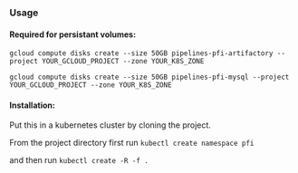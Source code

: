 ### Usage

#### Required for persistant volumes:

```
gcloud compute disks create --size 50GB pipelines-pfi-artifactory --project YOUR_GCLOUD_PROJECT --zone YOUR_K8S_ZONE

gcloud compute disks create --size 50GB pipelines-pfi-mysql --project YOUR_GCLOUD_PROJECT --zone YOUR_K8S_ZONE
```

#### Installation:

Put this in a kubernetes cluster by cloning the project.

From the project directory first run `kubectl create namespace pfi`

and then run `kubectl create -R -f .`
